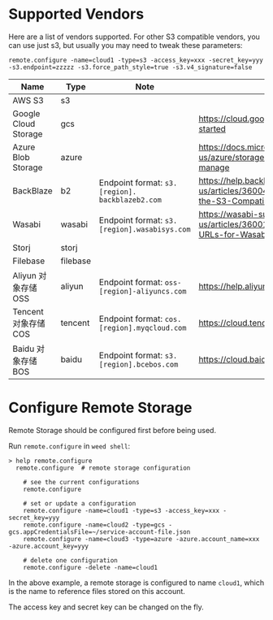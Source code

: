 # Supported Vendors

Here are a list of vendors supported. For other S3 compatible vendors, you can use just s3, but usually you may need to tweak these parameters:
```
remote.configure -name=cloud1 -type=s3 -access_key=xxx -secret_key=yyy -s3.endpoint=zzzzz -s3.force_path_style=true -s3.v4_signature=false
```

| Name | Type  | Note | Reference |
| -- | -- | -- | -- |
| AWS S3 | s3 |  |  |
| Google Cloud Storage | gcs |  | https://cloud.google.com/docs/authentication/getting-started |
| Azure Blob Storage | azure |  | https://docs.microsoft.com/en-us/azure/storage/common/storage-account-keys-manage |
| BackBlaze | b2 | Endpoint format: `s3.[region]. backblazeb2.com` | https://help.backblaze.com/hc/en-us/articles/360047425453-Getting-Started-with-the-S3-Compatible-API |
| Wasabi | wasabi | Endpoint format: `s3.[region].wasabisys.com` | https://wasabi-support.zendesk.com/hc/en-us/articles/360015106031-What-are-the-service-URLs-for-Wasabi-s-different-storage-regions- |
| Storj | storj |  |  |
| Filebase | filebase |  |  |
| Aliyun 对象存储 OSS | aliyun | Endpoint format: `oss-[region]-aliyuncs.com` | https://help.aliyun.com/document_detail/31837.htm |
| Tencent 对象存储 COS | tencent | Endpoint format: `cos.[region].myqcloud.com` | https://cloud.tencent.com/document/product/436/6224 |
| Baidu 对象存储 BOS | baidu | Endpoint format: `s3.[region].bcebos.com` | https://cloud.baidu.com/doc/BOS/s/ojwvyq973 |


# Configure Remote Storage
Remote Storage should be configured first before being used.

Run `remote.configure` in `weed shell`:
```
> help remote.configure
  remote.configure	# remote storage configuration

	# see the current configurations
	remote.configure

	# set or update a configuration
	remote.configure -name=cloud1 -type=s3 -access_key=xxx -secret_key=yyy
	remote.configure -name=cloud2 -type=gcs -gcs.appCredentialsFile=~/service-account-file.json
	remote.configure -name=cloud3 -type=azure -azure.account_name=xxx -azure.account_key=yyy

	# delete one configuration
	remote.configure -delete -name=cloud1

```

In the above example, a remote storage is configured to name `cloud1`, which is the name to reference files stored on this account.

The access key and secret key can be changed on the fly.
